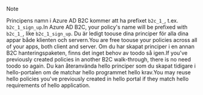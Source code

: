 > [!NOTE]
> <span data-ttu-id="4451f-101">Principens namn i Azure AD B2C kommer att ha prefixet `b2c_1_`, t.ex. `b2c_1_sign_up`.</span><span class="sxs-lookup"><span data-stu-id="4451f-101">In Azure AD B2C, your policy's name will be prefixed with `b2c_1_`, like `b2c_1_sign_up`.</span></span>  <span data-ttu-id="4451f-102">Du är ledigt toouse dina principer för alla dina appar både klienten och servern.</span><span class="sxs-lookup"><span data-stu-id="4451f-102">You are free toouse your policies across all of your apps, both client and server.</span></span>  <span data-ttu-id="4451f-103">Om du har skapat principer i en annan B2C hanteringspaketen, finns det inget behov av toodo så igen.</span><span class="sxs-lookup"><span data-stu-id="4451f-103">If you've previously created policies in another B2C walk-through, there is no need toodo so again.</span></span> <span data-ttu-id="4451f-104">Du kan återanvända hello principer som du skapat tidigare i hello-portalen om de matchar hello programmet hello krav.</span><span class="sxs-lookup"><span data-stu-id="4451f-104">You may reuse hello policies you've previously created in hello portal if they match hello requirements of hello application.</span></span>
> 
> 

